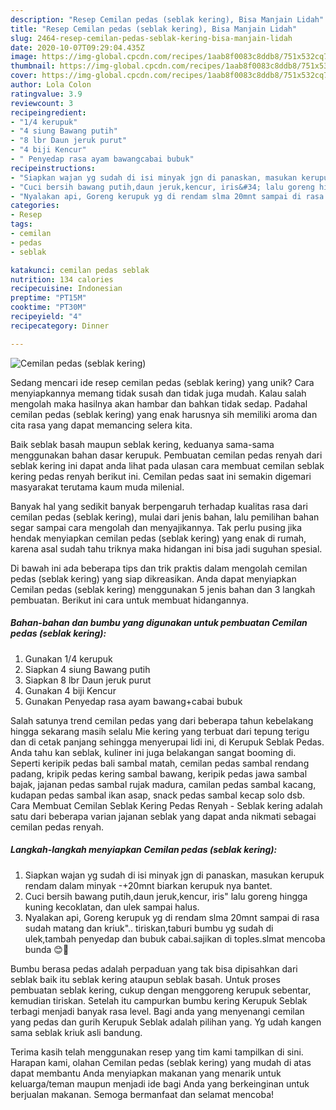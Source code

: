```yaml
---
description: "Resep Cemilan pedas (seblak kering), Bisa Manjain Lidah"
title: "Resep Cemilan pedas (seblak kering), Bisa Manjain Lidah"
slug: 2464-resep-cemilan-pedas-seblak-kering-bisa-manjain-lidah
date: 2020-10-07T09:29:04.435Z
image: https://img-global.cpcdn.com/recipes/1aab8f0083c8ddb8/751x532cq70/cemilan-pedas-seblak-kering-foto-resep-utama.jpg
thumbnail: https://img-global.cpcdn.com/recipes/1aab8f0083c8ddb8/751x532cq70/cemilan-pedas-seblak-kering-foto-resep-utama.jpg
cover: https://img-global.cpcdn.com/recipes/1aab8f0083c8ddb8/751x532cq70/cemilan-pedas-seblak-kering-foto-resep-utama.jpg
author: Lola Colon
ratingvalue: 3.9
reviewcount: 3
recipeingredient:
- "1/4 kerupuk"
- "4 siung Bawang putih"
- "8 lbr Daun jeruk purut"
- "4 biji Kencur"
- " Penyedap rasa ayam bawangcabai bubuk"
recipeinstructions:
- "Siapkan wajan yg sudah di isi minyak jgn di panaskan, masukan kerupuk rendam dalam minyak -+20mnt biarkan kerupuk nya bantet."
- "Cuci bersih bawang putih,daun jeruk,kencur, iris&#34; lalu goreng hingga kuning kecoklatan, dan ulek sampai halus."
- "Nyalakan api, Goreng kerupuk yg di rendam slma 20mnt sampai di rasa sudah matang dan kriuk&#34;.. tiriskan,taburi bumbu yg sudah di ulek,tambah penyedap dan bubuk cabai.sajikan di toples.slmat mencoba bunda 😊🙏"
categories:
- Resep
tags:
- cemilan
- pedas
- seblak

katakunci: cemilan pedas seblak 
nutrition: 134 calories
recipecuisine: Indonesian
preptime: "PT15M"
cooktime: "PT30M"
recipeyield: "4"
recipecategory: Dinner

---
```



![Cemilan pedas (seblak kering)](https://img-global.cpcdn.com/recipes/1aab8f0083c8ddb8/751x532cq70/cemilan-pedas-seblak-kering-foto-resep-utama.jpg)

Sedang mencari ide resep cemilan pedas (seblak kering) yang unik? Cara menyiapkannya memang tidak susah dan tidak juga mudah. Kalau salah mengolah maka hasilnya akan hambar dan bahkan tidak sedap. Padahal cemilan pedas (seblak kering) yang enak harusnya sih memiliki aroma dan cita rasa yang dapat memancing selera kita.

Baik seblak basah maupun seblak kering, keduanya sama-sama menggunakan bahan dasar kerupuk. Pembuatan cemilan pedas renyah dari seblak kering ini dapat anda lihat pada ulasan cara membuat cemilan seblak kering pedas renyah berikut ini. Cemilan pedas saat ini semakin digemari masyarakat terutama kaum muda milenial.

Banyak hal yang sedikit banyak berpengaruh terhadap kualitas rasa dari cemilan pedas (seblak kering), mulai dari jenis bahan, lalu pemilihan bahan segar sampai cara mengolah dan menyajikannya. Tak perlu pusing jika hendak menyiapkan cemilan pedas (seblak kering) yang enak di rumah, karena asal sudah tahu triknya maka hidangan ini bisa jadi suguhan spesial.


Di bawah ini ada beberapa tips dan trik praktis dalam mengolah cemilan pedas (seblak kering) yang siap dikreasikan. Anda dapat menyiapkan Cemilan pedas (seblak kering) menggunakan 5 jenis bahan dan 3 langkah pembuatan. Berikut ini cara untuk membuat hidangannya.

<!--inarticleads1-->

##### Bahan-bahan dan bumbu yang digunakan untuk pembuatan Cemilan pedas (seblak kering):

1. Gunakan 1/4 kerupuk
1. Siapkan 4 siung Bawang putih
1. Siapkan 8 lbr Daun jeruk purut
1. Gunakan 4 biji Kencur
1. Gunakan  Penyedap rasa ayam bawang+cabai bubuk


Salah satunya trend cemilan pedas yang dari beberapa tahun kebelakang hingga sekarang masih selalu Mie kering yang terbuat dari tepung terigu dan di cetak panjang sehingga menyerupai lidi ini, di Kerupuk Seblak Pedas. Anda tahu kan seblak, kuliner ini juga belakangan sangat booming di. Seperti keripik pedas bali sambal matah, cemilan pedas sambal rendang padang, kripik pedas kering sambal bawang, keripik pedas jawa sambal bajak, jajanan pedas sambal rujak madura, camilan pedas sambal kacang, kudapan pedas sambal ikan asap, snack pedas sambal kecap solo dsb. Cara Membuat Cemilan Seblak Kering Pedas Renyah - Seblak kering adalah satu dari beberapa varian jajanan seblak yang dapat anda nikmati sebagai cemilan pedas renyah. 

<!--inarticleads2-->

##### Langkah-langkah menyiapkan Cemilan pedas (seblak kering):

1. Siapkan wajan yg sudah di isi minyak jgn di panaskan, masukan kerupuk rendam dalam minyak -+20mnt biarkan kerupuk nya bantet.
1. Cuci bersih bawang putih,daun jeruk,kencur, iris&#34; lalu goreng hingga kuning kecoklatan, dan ulek sampai halus.
1. Nyalakan api, Goreng kerupuk yg di rendam slma 20mnt sampai di rasa sudah matang dan kriuk&#34;.. tiriskan,taburi bumbu yg sudah di ulek,tambah penyedap dan bubuk cabai.sajikan di toples.slmat mencoba bunda 😊🙏


Bumbu berasa pedas adalah perpaduan yang tak bisa dipisahkan dari seblak baik itu seblak kering ataupun seblak basah. Untuk proses pembuatan seblak kering, cukup dengan menggoreng kerupuk sebentar, kemudian tiriskan. Setelah itu campurkan bumbu kering Kerupuk Seblak terbagi menjadi banyak rasa level. Bagi anda yang menyenangi cemilan yang pedas dan gurih Kerupuk Seblak adalah pilihan yang. Yg udah kangen sama seblak kriuk asli bandung. 

Terima kasih telah menggunakan resep yang tim kami tampilkan di sini. Harapan kami, olahan Cemilan pedas (seblak kering) yang mudah di atas dapat membantu Anda menyiapkan makanan yang menarik untuk keluarga/teman maupun menjadi ide bagi Anda yang berkeinginan untuk berjualan makanan. Semoga bermanfaat dan selamat mencoba!
